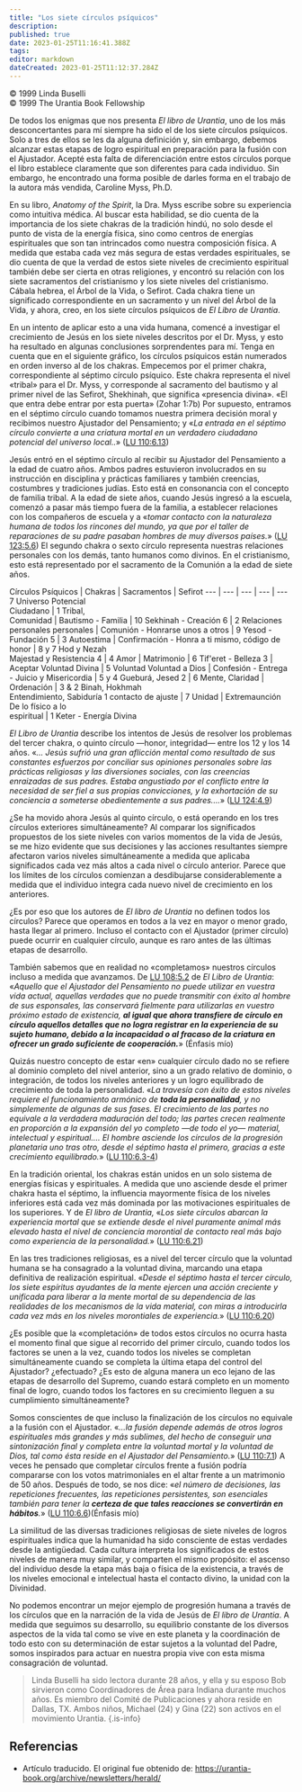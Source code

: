 ```yaml
---
title: "Los siete círculos psíquicos"
description: 
published: true
date: 2023-01-25T11:16:41.388Z
tags:
editor: markdown
dateCreated: 2023-01-25T11:12:37.284Z
---
```


<p class="v-card v-sheet theme--light grey lighten-3 px-2">© 1999 Linda Buselli<br>© 1999 The Urantia Book Fellowship</p>

De todos los enigmas que nos presenta _El libro de Urantia_, uno de los más desconcertantes para mí siempre ha sido el de los siete círculos psíquicos. Solo a tres de ellos se les da alguna definición y, sin embargo, debemos alcanzar estas etapas de logro espiritual en preparación para la fusión con el Ajustador. Acepté esta falta de diferenciación entre estos círculos porque el libro establece claramente que son diferentes para cada individuo. Sin embargo, he encontrado una forma posible de darles forma en el trabajo de la autora más vendida, Caroline Myss, Ph.D.

En su libro, _Anatomy of the Spirit_, la Dra. Myss escribe sobre su experiencia como intuitiva médica. Al buscar esta habilidad, se dio cuenta de la importancia de los siete chakras de la tradición hindú, no solo desde el punto de vista de la energía física, sino como centros de energías espirituales que son tan intrincados como nuestra composición física. A medida que estaba cada vez más segura de estas verdades espirituales, se dio cuenta de que la verdad de estos siete niveles de crecimiento espiritual también debe ser cierta en otras religiones, y encontró su relación con los siete sacramentos del cristianismo y los siete niveles del cristianismo. Cábala hebrea, el Árbol de la Vida, o Sefirot. Cada chakra tiene un significado correspondiente en un sacramento y un nivel del Árbol de la Vida, y ahora, creo, en los siete círculos psíquicos de _El Libro de Urantia_.

En un intento de aplicar esto a una vida humana, comencé a investigar el crecimiento de Jesús en los siete niveles descritos por el Dr. Myss, y esto ha resultado en algunas conclusiones sorprendentes para mí. Tenga en cuenta que en el siguiente gráfico, los círculos psíquicos están numerados en orden inverso al de los chakras. Empecemos por el primer chakra, correspondiente al séptimo círculo psíquico. Este chakra representa el nivel «tribal» para el Dr. Myss, y corresponde al sacramento del bautismo y al primer nivel de las Sefirot, Shekhinah, que significa «presencia divina». «El que entra debe entrar por esta puerta» (Zohar 1:7b) Por supuesto, entramos en el séptimo círculo cuando tomamos nuestra primera decisión moral y recibimos nuestro Ajustador del Pensamiento; y «_La entrada en el séptimo círculo convierte a una criatura mortal en un verdadero ciudadano potencial del universo local.._» ([LU 110:6.13](/es/The_Urantia_Book/110#p6_13)) 

Jesús entró en el séptimo círculo al recibir su Ajustador del Pensamiento a la edad de cuatro años. Ambos padres estuvieron involucrados en su instrucción en disciplina y prácticas familiares y también creencias, costumbres y tradiciones judías. Esto está en consonancia con el concepto de familia tribal. A la edad de siete años, cuando Jesús ingresó a la escuela, comenzó a pasar más tiempo fuera de la familia, a establecer relaciones con los compañeros de escuela y a «_tomar contacto con la naturaleza humana de todos los rincones del mundo, ya que por el taller de reparaciones de su padre pasaban hombres de muy diversos países._» ([LU 123:5.6](/es/The_Urantia_Book/123#p5_6)) El segundo chakra o sexto círculo representa nuestras relaciones personales con los demás, tanto humanos como divinos. En el cristianismo, esto está representado por el sacramento de la Comunión a la edad de siete años.

Círculos Psíquicos | Chakras | Sacramentos | Sefirot
--- | --- | --- | --- | ---
7 Universo Potencial <br>Ciudadano | 1 Tribal, <br>Comunidad | Bautismo - Familia | 10 Sekhinah - Creación
6 | 2 Relaciones personales personales | Comunión - Honrarse unos a otros | 9 Yesod - Fundación
5 | 3 Autoestima | Confirmación - Honra a ti mismo, código de honor | 8 y 7 Hod y Nezah <br>Majestad y Resistencia
4 | 4 Amor | Matrimonio | 6 Tif'eret - Belleza
3 | Aceptar Voluntad Divina | 5 Voluntad Voluntad a Dios | Confesión - Entrega - Juicio y Misericordia | 5 y 4 Gueburá, Jesed
2 | 6 Mente, Claridad | Ordenación | 3 & 2 Binah, Hokhmah <br>Entendimiento, Sabiduría
1 contacto de ajuste | 7 Unidad | Extremaunción <br>De lo físico a lo <br>espiritual | 1 Keter - Energía Divina

_El Libro de Urantia_ describe los intentos de Jesús de resolver los problemas del tercer chakra, o quinto círculo —honor, integridad— entre los 12 y los 14 años. «_... Jesús sufrió una gran aflicción mental como resultado de sus constantes esfuerzos por conciliar sus opiniones personales sobre las prácticas religiosas y las diversiones sociales, con las creencias enraizadas de sus padres. Estaba angustiado por el conflicto entre la necesidad de ser fiel a sus propias convicciones, y la exhortación de su conciencia a someterse obedientemente a sus padres...._» ([LU 124:4.9](/es/The_Urantia_Book/124#p4_9))

¿Se ha movido ahora Jesús al quinto círculo, o está operando en los tres círculos exteriores simultáneamente? Al comparar los significados propuestos de los siete niveles con varios momentos de la vida de Jesús, se me hizo evidente que sus decisiones y las acciones resultantes siempre afectaron varios niveles simultáneamente a medida que aplicaba significados cada vez más altos a cada nivel o círculo anterior. Parece que los límites de los círculos comienzan a desdibujarse considerablemente a medida que el individuo integra cada nuevo nivel de crecimiento en los anteriores.

¿Es por eso que los autores de _El libro de Urantia_ no definen todos los círculos? Parece que operamos en todos a la vez en mayor o menor grado, hasta llegar al primero. Incluso el contacto con el Ajustador (primer círculo) puede ocurrir en cualquier círculo, aunque es raro antes de las últimas etapas de desarrollo.

También sabemos que en realidad no «completamos» nuestros círculos incluso a medida que avanzamos. De [LU 108:5.2](/es/The_Urantia_Book/108#p5_2) de _El Libro de Urantia_: «_Aquello que el Ajustador del Pensamiento no puede utilizar en vuestra vida actual, aquellas verdades que no puede transmitir con éxito al hombre de sus esponsales, las conservará fielmente para utilizarlas en vuestro próximo estado de existencia, ***al igual que ahora transfiere de círculo en círculo aquellos detalles que no logra registrar en la experiencia de su sujeto humano, debido a la incapacidad o al fracaso de la criatura en ofrecer un grado suficiente de cooperación.***_» (Énfasis mío)

Quizás nuestro concepto de estar «en» cualquier círculo dado no se refiere al dominio completo del nivel anterior, sino a un grado relativo de dominio, o integración, de todos los niveles anteriores y un logro equilibrado de crecimiento de toda la personalidad. «_La travesía con éxito de estos niveles requiere el funcionamiento armónico de ***toda la personalidad***, y no simplemente de algunas de sus fases. El crecimiento de las partes no equivale a la verdadera maduración del todo; las partes crecen realmente en proporción a la expansión del yo completo —de todo el yo— material, intelectual y espiritual.... El hombre asciende los círculos de la progresión planetaria uno tras otro, desde el séptimo hasta el primero, gracias a este crecimiento equilibrado._» ([LU 110:6.3-4](/es/The_Urantia_Book/110#p6_3))

En la tradición oriental, los chakras están unidos en un solo sistema de energías físicas y espirituales. A medida que uno asciende desde el primer chakra hasta el séptimo, la influencia mayormente física de los niveles inferiores está cada vez más dominada por las motivaciones espirituales de los superiores. Y de _El libro de Urantia,_ «_Los siete círculos abarcan la experiencia mortal que se extiende desde el nivel puramente animal más elevado hasta el nivel de conciencia morontial de contacto real más bajo como experiencia de la personalidad._» ([LU 110:6.21](/es/The_Urantia_Book/110#p6_21))

En las tres tradiciones religiosas, es a nivel del tercer círculo que la voluntad humana se ha consagrado a la voluntad divina, marcando una etapa definitiva de realización espiritual. «_Desde el séptimo hasta el tercer círculo, los siete espíritus ayudantes de la mente ejercen una acción creciente y unificada para liberar a la mente mortal de su dependencia de las realidades de los mecanismos de la vida material, con miras a introducirla cada vez más en los niveles morontiales de experiencia._» ([LU 110:6.20](/es/The_Urantia_Book/110#p6_20))

¿Es posible que la «completación» de todos estos círculos no ocurra hasta el momento final que sigue al recorrido del primer círculo, cuando todos los factores se unen a la vez, cuando todos los niveles se completan simultáneamente cuando se completa la última etapa del control del Ajustador? ¿efectuado? ¿Es esto de alguna manera un eco lejano de las etapas de desarrollo del Supremo, cuando estará completo en un momento final de logro, cuando todos los factores en su crecimiento lleguen a su cumplimiento simultáneamente?

Somos conscientes de que incluso la finalización de los círculos no equivale a la fusión con el Ajustador. «_...la fusión depende además de otros logros espirituales más grandes y más sublimes, del hecho de conseguir una sintonización final y completa entre la voluntad mortal y la voluntad de Dios, tal como ésta reside en el Ajustador del Pensamiento._» ([LU 110:7.1](/es/The_Urantia_Book/110#p7_1)) A veces he pensado que completar círculos frente a fusión podría compararse con los votos matrimoniales en el altar frente a un matrimonio de 50 años. Después de todo, se nos dice: «_el número de decisiones, las repeticiones frecuentes, las repeticiones persistentes, son esenciales también para tener la ***certeza de que tales reacciones se convertirán en hábitos***._» ([LU 110:6.6](/es/The_Urantia_Book/110#p6_6))(Énfasis mío)

La similitud de las diversas tradiciones religiosas de siete niveles de logros espirituales indica que la humanidad ha sido consciente de estas verdades desde la antigüedad. Cada cultura interpreta los significados de estos niveles de manera muy similar, y comparten el mismo propósito: el ascenso del individuo desde la etapa más baja o física de la existencia, a través de los niveles emocional e intelectual hasta el contacto divino, la unidad con la Divinidad.

No podemos encontrar un mejor ejemplo de progresión humana a través de los círculos que en la narración de la vida de Jesús de _El libro de Urantia_. A medida que seguimos su desarrollo, su equilibrio constante de los diversos aspectos de la vida tal como se vive en este planeta y la coordinación de todo esto con su determinación de estar sujetos a la voluntad del Padre, somos inspirados para actuar en nuestra propia vive con esta misma consagración de voluntad.

> Linda Buselli ha sido lectora durante 28 años, y ella y su esposo Bob sirvieron como Coordinadores de Área para Indiana durante muchos años. Es miembro del Comité de Publicaciones y ahora reside en Dallas, TX. Ambos niños, Michael (24) y Gina (22) son activos en el movimiento Urantia.
{.is-info}

## Referencias

- Artículo traducido. El original fue obtenido de: https://urantia-book.org/archive/newsletters/herald/